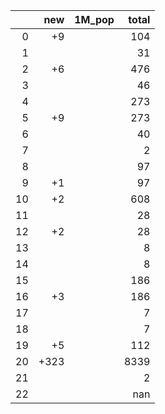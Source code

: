 |    |   new | 1M_pop   |   total |
|---:|------:|:---------|--------:|
|  0 |    +9 |          |     104 |
|  1 |       |          |      31 |
|  2 |    +6 |          |     476 |
|  3 |       |          |      46 |
|  4 |       |          |     273 |
|  5 |    +9 |          |     273 |
|  6 |       |          |      40 |
|  7 |       |          |       2 |
|  8 |       |          |      97 |
|  9 |    +1 |          |      97 |
| 10 |    +2 |          |     608 |
| 11 |       |          |      28 |
| 12 |    +2 |          |      28 |
| 13 |       |          |       8 |
| 14 |       |          |       8 |
| 15 |       |          |     186 |
| 16 |    +3 |          |     186 |
| 17 |       |          |       7 |
| 18 |       |          |       7 |
| 19 |    +5 |          |     112 |
| 20 |  +323 |          |    8339 |
| 21 |       |          |       2 |
| 22 |       |          |     nan |